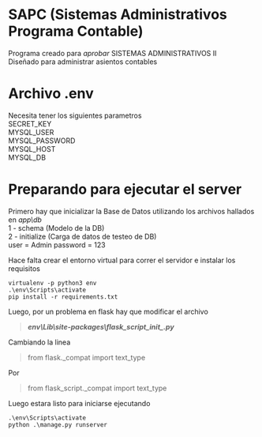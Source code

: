 # SAPC (Sistemas Administrativos Programa Contable)
Programa creado para *aprobar* SISTEMAS ADMINISTRATIVOS II \
Diseñado para administrar asientos contables

# Archivo .env
Necesita tener los siguientes parametros \
SECRET_KEY  \
MYSQL_USER  \
MYSQL_PASSWORD \
MYSQL_HOST \
MYSQL_DB 
# Preparando para ejecutar el server
Primero hay que inicializar la Base de Datos utilizando los archivos hallados en *app\db* \
1 - schema (Modelo de la DB) \
2 - initialize (Carga de datos de testeo de DB)\
user = Admin password = 123

Hace falta crear el entorno virtual para correr el servidor e instalar los requisitos
```
virtualenv -p python3 env 
.\env\Scripts\activate
pip install -r requirements.txt
```

Luego, por un problema en flask hay que modificar el archivo 
> ***env\Lib\site-packages\flask_script\__init__.py***

Cambiando la linea 

> from flask._compat import text_type

Por
> from flask_script._compat import text_type

Luego estara listo para iniciarse ejecutando
```
.\env\Scripts\activate
python .\manage.py runserver
```
